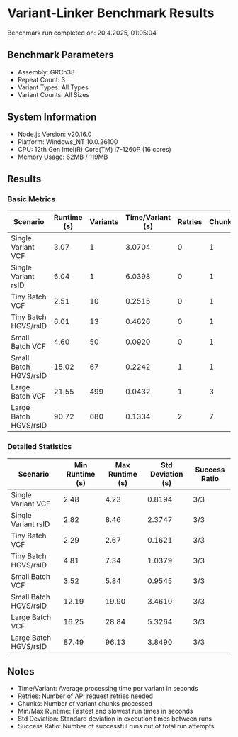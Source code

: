 # Variant-Linker Benchmark Results

Benchmark run completed on: 20.4.2025, 01:05:04

## Benchmark Parameters

- Assembly: GRCh38
- Repeat Count: 3
- Variant Types: All Types
- Variant Counts: All Sizes

## System Information

- Node.js Version: v20.16.0
- Platform: Windows_NT 10.0.26100
- CPU: 12th Gen Intel(R) Core(TM) i7-1260P (16 cores)
- Memory Usage: 62MB / 119MB

## Results

### Basic Metrics

| Scenario | Runtime (s) | Variants | Time/Variant (s) | Retries | Chunks |
| --- | --- | --- | --- | --- | --- |
| Single Variant VCF | 3.07 | 1 | 3.0704 | 0 | 1 |
| Single Variant rsID | 6.04 | 1 | 6.0398 | 0 | 1 |
| Tiny Batch VCF | 2.51 | 10 | 0.2515 | 0 | 1 |
| Tiny Batch HGVS/rsID | 6.01 | 13 | 0.4626 | 0 | 1 |
| Small Batch VCF | 4.60 | 50 | 0.0920 | 0 | 1 |
| Small Batch HGVS/rsID | 15.02 | 67 | 0.2242 | 1 | 1 |
| Large Batch VCF | 21.55 | 499 | 0.0432 | 1 | 3 |
| Large Batch HGVS/rsID | 90.72 | 680 | 0.1334 | 2 | 7 |

### Detailed Statistics

| Scenario | Min Runtime (s) | Max Runtime (s) | Std Deviation (s) | Success Ratio |
| --- | --- | --- | --- | --- |
| Single Variant VCF | 2.48 | 4.23 | 0.8194 | 3/3 |
| Single Variant rsID | 2.82 | 8.46 | 2.3747 | 3/3 |
| Tiny Batch VCF | 2.29 | 2.67 | 0.1621 | 3/3 |
| Tiny Batch HGVS/rsID | 4.81 | 7.34 | 1.0379 | 3/3 |
| Small Batch VCF | 3.52 | 5.84 | 0.9545 | 3/3 |
| Small Batch HGVS/rsID | 12.19 | 19.90 | 3.4610 | 3/3 |
| Large Batch VCF | 16.25 | 28.84 | 5.3264 | 3/3 |
| Large Batch HGVS/rsID | 87.49 | 96.13 | 3.8490 | 3/3 |

## Notes

- Time/Variant: Average processing time per variant in seconds
- Retries: Number of API request retries needed
- Chunks: Number of variant chunks processed
- Min/Max Runtime: Fastest and slowest run times in seconds
- Std Deviation: Standard deviation in execution times between runs
- Success Ratio: Number of successful runs out of total run attempts
